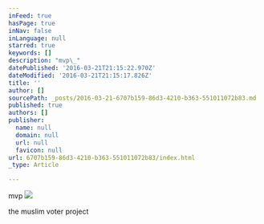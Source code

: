 ```yaml
---
inFeed: true
hasPage: true
inNav: false
inLanguage: null
starred: true
keywords: []
description: "mvp\_"
datePublished: '2016-03-21T21:15:22.970Z'
dateModified: '2016-03-21T21:15:17.826Z'
title: ''
author: []
sourcePath: _posts/2016-03-21-6707b159-86d3-4210-b363-551011072b83.md
published: true
authors: []
publisher:
  name: null
  domain: null
  url: null
  favicon: null
url: 6707b159-86d3-4210-b363-551011072b83/index.html
_type: Article

---
```

mvp ![](https://the-grid-user-content.s3-us-west-2.amazonaws.com/750afb53-6bed-48fc-b478-0f1be3c50ed5.jpg)

the muslim voter project